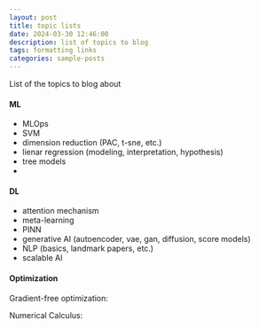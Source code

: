 ```yaml
---
layout: post
title: topic lists
date: 2024-03-30 12:46:00
description: list of topics to blog
tags: formatting links
categories: sample-posts
---
```


List of the topics to blog about

#### ML

- MLOps
- SVM
- dimension reduction (PAC, t-sne, etc.)
- lienar regression (modeling, interpretation, hypothesis)
- tree models
-

#### DL

- attention mechanism
- meta-learning
- PINN
- generative AI (autoencoder, vae, gan, diffusion, score models)
- NLP (basics, landmark papers, etc.)
- scalable AI

#### Optimization

Gradient-free optimization:

Numerical Calculus:
